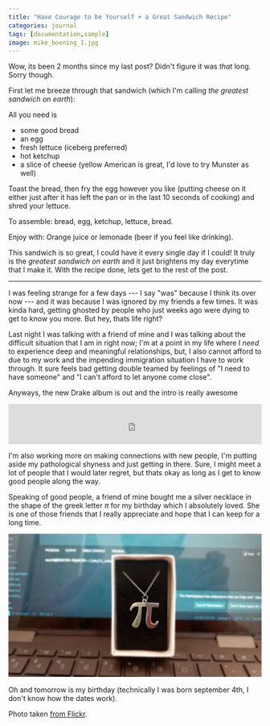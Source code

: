 ```yaml
---
title: "Have Courage to be Yourself + a Great Sandwich Recipe"
categories: journal
tags: [documentation,sample]
image: mike_boening_1.jpg
---
```

Wow, its been 2 months since my last post? Didn't figure it was _that_ long. Sorry though.

First let me breeze through that sandwich (which I'm calling _the greatest sandwich on earth_):

All you need is
- some good bread
- an egg
- fresh lettuce (iceberg preferred)
- hot ketchup
- a slice of cheese (yellow American is great, I'd love to try Munster as well)

Toast the bread, then fry the egg however you like (putting cheese on it either just after it has left the pan or in the last 10 seconds of cooking) and shred your lettuce.

To assemble: bread, egg, ketchup, lettuce, bread.

Enjoy with: Orange juice or lemonade (beer if you feel like drinking).

This sandwich is so great, I could have it every single day if I could! It truly is the _greatest sandwich on earth_ and it just brightens my day everytime that I make it. With the recipe done, lets get to the rest of the post.

------------------

I was feeling strange for a few days --- I say "was" because I think its over now --- and it was because I was ignored by my friends a few times. It was kinda hard, getting ghosted by people who just weeks ago were dying to get to know you more. But hey, thats life right?

Last night I was talking with a friend of mine and I was talking about the difficult situation that I am in right now; I'm at a point in my life where I _need_ to experience deep and meaningful relationships, but, I also cannot afford to due to my work and the impending immigration situation I have to work through. It sure feels bad getting double teamed by feelings of "I need to have someone" and "I can't afford to let anyone come close". 

Anyways, the new Drake album is out and the intro is really awesome

<iframe style="display:block; margin:auto" src="https://open.spotify.com/embed/track/2HSmyk2qMN8WQjuGhaQgCk" width="100%" height="80" frameBorder="0" allowtransparency="true" allow="encrypted-media"></iframe>

I'm also working more on making connections with new people, I'm putting aside my pathological shyness and just getting in there. Sure, I might meet a lot of people that I would later regret, but thats okay as long as I get to know good people along the way.

Speaking of good people, a friend of mine bought me a silver necklace in the shape of the greek letter $\pi$ for my birthday which I absolutely loved. She is one of those friends that I really appreciate and hope that I can keep for a long time.

![I love this](../../assets/img/silver_chain.jpg)

Oh and tomorrow is my birthday (technically I was born september 4th, I don't know how the dates work). 

Photo taken [from Flickr](https://www.flickr.com/photos/memoriesbymike/20682706330/).